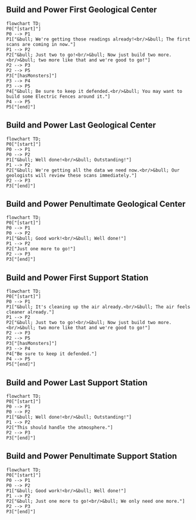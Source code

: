 ## Build and Power First Geological Center

```mermaid
flowchart TD;
P0["[start]"]
P0 --> P1
P1["&bull; We're getting those readings already!<br/>&bull; The first scans are coming in now."]
P1 --> P2
P2["&bull; Just two to go!<br/>&bull; Now just build two more.<br/>&bull; two more like that and we're good to go!"]
P2 --> P3
P2 --> P5
P3["[hasMonsters]"]
P3 --> P4
P3 --> P5
P4["&bull; Be sure to keep it defended.<br/>&bull; You may want to build some Electric Fences around it."]
P4 --> P5
P5["[end]"]
```

## Build and Power Last Geological Center

```mermaid
flowchart TD;
P0["[start]"]
P0 --> P1
P0 --> P2
P1["&bull; Well done!<br/>&bull; Outstanding!"]
P1 --> P2
P2["&bull; We're getting all the data we need now.<br/>&bull; Our geologists will review these scans immediately."]
P2 --> P3
P3["[end]"]
```

## Build and Power Penultimate Geological Center

```mermaid
flowchart TD;
P0["[start]"]
P0 --> P1
P0 --> P2
P1["&bull; Good work!<br/>&bull; Well done!"]
P1 --> P2
P2["Just one more to go!"]
P2 --> P3
P3["[end]"]
```

## Build and Power First Support Station

```mermaid
flowchart TD;
P0["[start]"]
P0 --> P1
P1["&bull; It's cleaning up the air already.<br/>&bull; The air feels cleaner already."]
P1 --> P2
P2["&bull; Just two to go!<br/>&bull; Now just build two more.<br/>&bull; two more like that and we're good to go!"]
P2 --> P3
P2 --> P5
P3["[hasMonsters]"]
P3 --> P4
P4["Be sure to keep it defended."]
P4 --> P5
P5["[end]"]
```

## Build and Power Last Support Station

```mermaid
flowchart TD;
P0["[start]"]
P0 --> P1
P0 --> P2
P1["&bull; Well done!<br/>&bull; Outstanding!"]
P1 --> P2
P2["This should handle the atmosphere."]
P2 --> P3
P3["[end]"]
```

## Build and Power Penultimate Support Station

```mermaid
flowchart TD;
P0["[start]"]
P0 --> P1
P0 --> P2
P1["&bull; Good work!<br/>&bull; Well done!"]
P1 --> P2
P2["&bull; Just one more to go!<br/>&bull; We only need one more."]
P2 --> P3
P3["[end]"]
```

